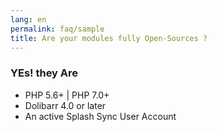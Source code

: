 ```yaml
---
lang: en
permalink: faq/sample
title: Are your modules fully Open-Sources ?
---
```



### YEs! they Are

* PHP 5.6+ | PHP 7.0+
* Dolibarr 4.0 or later
* An active Splash Sync User Account